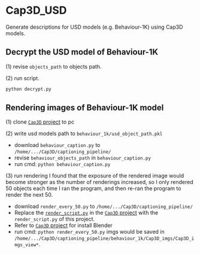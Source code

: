 # Cap3D_USD
Generate descriptions for USD models (e.g. Behaviour-1K) using Cap3D models.

## Decrypt the USD model of Behaviour-1K

(1) revise `objects_path` to objects path.

(2) run script.
```python
python decrypt.py
```



## Rendering images of Behaviour-1K model
(1) clone [`Cap3D` project](https://github.com/crockwell/Cap3D) to pc

(2) write usd models path to `behaviour_1k/usd_object_path.pkl`
  - download `behaviour_caption.py` to `/home/.../Cap3D/captioning_pipeline/`
  - revise `behaviour_objects_path` in `behaviour_caption.py`
  - run cmd: `python behaviour_caption.py`

(3) run rendering
I found that the exposure of the rendered image would become stronger as the number of renderings increased, so I only rendered 50 objects each time I ran the program, and then re-ran the program to render the next 50.
  - download `render_every_50.py` to `/home/.../Cap3D/captioning_pipeline/`
  - Replace the [`render_script.py`](https://github.com/crockwell/Cap3D/blob/afa247d407dadca3a69fdec345db27018a1fa9db/captioning_pipeline/render_script.py) in the [`Cap3D` project](https://github.com/crockwell/Cap3D) with the `render_script.py` of this project.
  - Refer to [`Cap3D` project](https://github.com/crockwell/Cap3D) for install Blender
  - run cmd: `python render_every_50.py`
imgs would be saved in `/home/.../Cap3D/captioning_pipeline/behaviour_1k/Cap3D_imgs/Cap3D_imgs_view*`.
